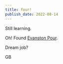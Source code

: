 ```yaml
---
title: four!
publish_date: 2022-08-14
---
```


Still learning.

Oh! Found [Evanston Pour](https://www.evanstonpour.com/).

Dream job?

GB
